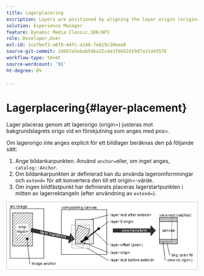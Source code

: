```yaml
---
title: Lagerplacering
escription: Layers are positioned by aligning the layer origin (origin=) with the background layer origin at an offset specified by pos=.
solution: Experience Manager
feature: Dynamic Media Classic,SDK/API
role: Developer,User
exl-id: 1ce7bef3-a0f8-44fc-a146-7e819c30eee8
source-git-commit: 24667a5ebab54ba22c4a3f6b52d19d7a31a93576
workflow-type: tm+mt
source-wordcount: '91'
ht-degree: 0%

---
```


# Lagerplacering{#layer-placement}

Lager placeras genom att lagerorigo (origin=) justeras mot bakgrundslagrets origo vid en förskjutning som anges med pos=.

Om lagerorigo inte anges explicit för ett bildlager beräknas den på följande sätt:

1. Ange bildankarpunkten. Använd `anchor=`eller, om inget anges, `catalog::Anchor`.
1. Om bildankarpunkten är definierad kan du använda lageromformningar och `extend=` för att konvertera den till ett origin=-värde.
1. Om ingen bildfästpunkt har definierats placeras lagerstartpunkten i mitten av lagerrektangeln (efter användning av `extend=`).

![Lagerplaceringsbild](assets/layerplacement.png)
